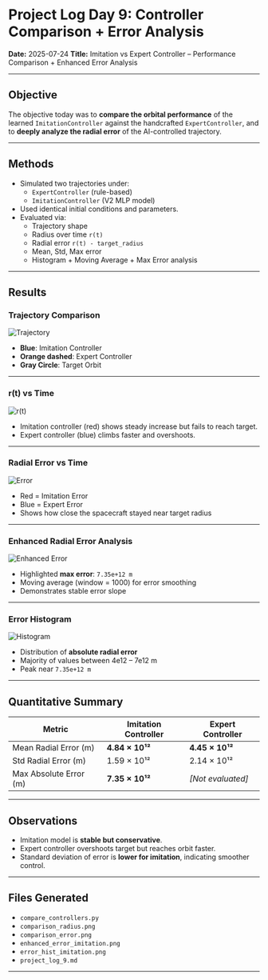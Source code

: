 # Project Log Day 9: Controller Comparison + Error Analysis

**Date:** 2025-07-24
**Title:** Imitation vs Expert Controller – Performance Comparison + Enhanced Error Analysis

---

## Objective

The objective today was to **compare the orbital performance** of the learned `ImitationController` against the handcrafted `ExpertController`, and to **deeply analyze the radial error** of the AI-controlled trajectory.

---

## Methods

- Simulated two trajectories under:
  - `ExpertController` (rule-based)
  - `ImitationController` (V2 MLP model)
- Used identical initial conditions and parameters.
- Evaluated via:
  - Trajectory shape
  - Radius over time `r(t)`
  - Radial error `r(t) - target_radius`
  - Mean, Std, Max error
  - Histogram + Moving Average + Max Error analysis

---

## Results

### Trajectory Comparison

![Trajectory](../data/logs/imitation_traj.png)

- **Blue**: Imitation Controller  
- **Orange dashed**: Expert Controller  
- **Gray Circle**: Target Orbit

---

###  r(t) vs Time

![r(t)](../data/logs/comparison_radius.png)

- Imitation controller (red) shows steady increase but fails to reach target.
- Expert controller (blue) climbs faster and overshoots.

---

###  Radial Error vs Time

![Error](../data/logs/comparison_error.png)

- Red = Imitation Error  
- Blue = Expert Error  
- Shows how close the spacecraft stayed near target radius

---

###  Enhanced Radial Error Analysis

![Enhanced Error](../data/logs/enhanced_error_imitation.png)

- Highlighted **max error**: `7.35e+12 m`  
- Moving average (window = 1000) for error smoothing  
- Demonstrates stable error slope

---

### Error Histogram

![Histogram](../data/logs/error_hist_imitation.png)

- Distribution of **absolute radial error**  
- Majority of values between 4e12 – 7e12 m  
- Peak near `7.35e+12 m`

---

## Quantitative Summary

| Metric                  | Imitation Controller | Expert Controller |
|-------------------------|----------------------|-------------------|
| Mean Radial Error (m)   | **4.84 × 10¹²**      | **4.45 × 10¹²**    |
| Std Radial Error (m)    | 1.59 × 10¹²          | 2.14 × 10¹²        |
| Max Absolute Error (m)  | **7.35 × 10¹²**      | *[Not evaluated]*  |

---

## Observations

- Imitation model is **stable but conservative**.
- Expert controller overshoots target but reaches orbit faster.
- Standard deviation of error is **lower for imitation**, indicating smoother control.

---

## Files Generated

- `compare_controllers.py`
- `comparison_radius.png`
- `comparison_error.png`
- `enhanced_error_imitation.png`
- `error_hist_imitation.png`
- `project_log_9.md`

---
